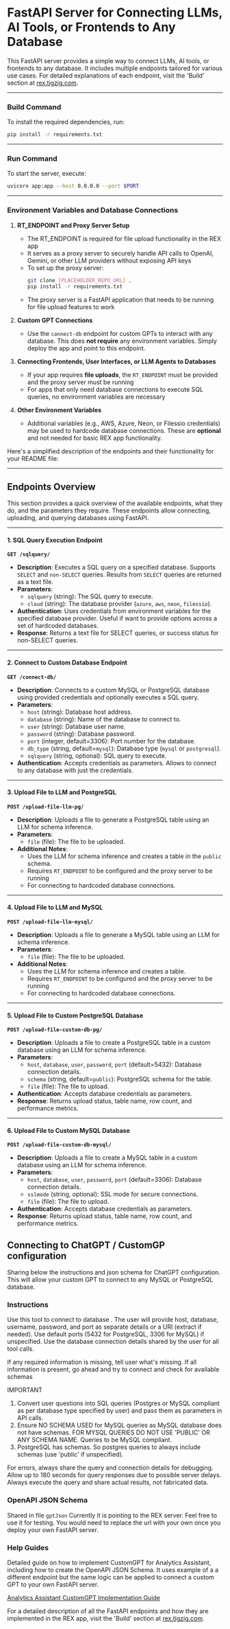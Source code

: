 # FastAPI Server for Connecting LLMs, AI Tools, or Frontends to Any Database

This FastAPI server provides a simple way to connect LLMs, AI tools, or frontends to any database. It includes multiple endpoints tailored for various use cases. For detailed explanations of each endpoint, visit the 'Build' section at [rex.tigzig.com](https://rex.tigzig.com).

---

### Build Command

To install the required dependencies, run:

```bash
pip install -r requirements.txt
```

---

### Run Command

To start the server, execute:

```bash
uvicorn app:app --host 0.0.0.0 --port $PORT
```

---

### Environment Variables and Database Connections

1. **RT_ENDPOINT and Proxy Server Setup**  
   - The RT_ENDPOINT is required for file upload functionality in the REX app
   - It serves as a proxy server to securely handle API calls to OpenAI, Gemini, or other LLM providers without exposing API keys
   - To set up the proxy server:
     ```bash
     git clone [PLACEHOLDER_REPO_URL] .
     pip install -r requirements.txt
     ```
   - The proxy server is a FastAPI application that needs to be running for file upload features to work

2. **Custom GPT Connections**  
   - Use the `connect-db` endpoint for custom GPTs to interact with any database. This does **not require** any environment variables. Simply deploy the app and point to this endpoint.

3. **Connecting Frontends, User Interfaces, or LLM Agents to Databases**  
   - If your app requires **file uploads**, the `RT_ENDPOINT` must be provided and the proxy server must be running
   - For apps that only need database connections to execute SQL queries, no environment variables are necessary

4. **Other Environment Variables**  
   - Additional variables (e.g., AWS, Azure, Neon, or Filessio credentials) may be used to hardcode database connections. These are **optional** and not needed for basic REX app functionality.


Here's a simplified description of the endpoints and their functionality for your README file:

---

## Endpoints Overview

This section provides a quick overview of the available endpoints, what they do, and the parameters they require. These endpoints allow connecting, uploading, and querying databases using FastAPI.

---

#### 1. **SQL Query Execution Endpoint**
**`GET /sqlquery/`**  
- **Description**: Executes a SQL query on a specified database. Supports `SELECT` and `non-SELECT` queries. Results from `SELECT` queries are returned as a text file.  
- **Parameters**:  
  - `sqlquery` (string): The SQL query to execute.  
  - `cloud` (string): The database provider (`azure`, `aws`, `neon`, `filessio`).  
- **Authentication**: Uses credentials from environment variables for the specified database provider. Useful if want to provide options across a set of hardcoded databases. 
- **Response**: Returns a text file for SELECT queries, or success status for non-SELECT queries.

---

#### 2. **Connect to Custom Database Endpoint**
**`GET /connect-db/`**  
- **Description**: Connects to a custom MySQL or PostgreSQL database using provided credentials and optionally executes a SQL query.  
- **Parameters**:  
  - `host` (string): Database host address.  
  - `database` (string): Name of the database to connect to.  
  - `user` (string): Database user name.  
  - `password` (string): Database password.  
  - `port` (integer, default=3306): Port number for the database.  
  - `db_type` (string, default=`mysql`): Database type (`mysql` or `postgresql`).  
  - `sqlquery` (string, optional): SQL query to execute.  
- **Authentication**: Accepts credentials as parameters.  Allows to connect to any database with just the credentials.

---

#### 3. **Upload File to LLM and PostgreSQL**
**`POST /upload-file-llm-pg/`**  
- **Description**: Uploads a file to generate a PostgreSQL table using an LLM for schema inference.  
- **Parameters**:  
  - `file` (file): The file to be uploaded.  
- **Additional Notes**:  
  - Uses the LLM for schema inference and creates a table in the `public` schema.  
  - Requires `RT_ENDPOINT` to be configured and the proxy server to be running
  - For connecting to hardcoded database connections. 

---

#### 4. **Upload File to LLM and MySQL**
**`POST /upload-file-llm-mysql/`**  
- **Description**: Uploads a file to generate a MySQL table using an LLM for schema inference.  
- **Parameters**:  
  - `file` (file): The file to be uploaded.  
- **Additional Notes**:  
  - Uses the LLM for schema inference and creates a table.  
  - Requires `RT_ENDPOINT` to be configured and the proxy server to be running
  - For connecting to hardcoded database connections. 

---

#### 5. **Upload File to Custom PostgreSQL Database**
**`POST /upload-file-custom-db-pg/`**  
- **Description**: Uploads a file to create a PostgreSQL table in a custom database using an LLM for schema inference.  
- **Parameters**:  
  - `host`, `database`, `user`, `password`, `port` (default=5432): Database connection details.  
  - `schema` (string, default=`public`): PostgreSQL schema for the table.  
  - `file` (file): The file to upload.  
- **Authentication**: Accepts database credentials as parameters.
- **Response**: Returns upload status, table name, row count, and performance metrics.

---

#### 6. **Upload File to Custom MySQL Database**
**`POST /upload-file-custom-db-mysql/`**  
- **Description**: Uploads a file to create a MySQL table in a custom database using an LLM for schema inference.  
- **Parameters**:  
  - `host`, `database`, `user`, `password`, `port` (default=3306): Database connection details.  
  - `sslmode` (string, optional): SSL mode for secure connections.  
  - `file` (file): The file to upload.  
- **Authentication**: Accepts database credentials as parameters.
- **Response**: Returns upload status, table name, row count, and performance metrics.


## Connecting to ChatGPT / CustomGP configuration
Sharing below the instructions and json schema for  ChatGPT configuration. This will allow your custom GPT to connect to any MySQL or PostgreSQL database.

### Instructions
Use this tool to connect to database . The user will provide host, database, username, password, and port as separate details or a URI (extract if needed). Use default ports (5432 for PostgreSQL, 3306 for MySQL) if unspecified. Use the database connection details shared by the user for all tool calls.

If any required information is missing, tell user what's missing. If all information is present, go ahead and try to connect and check for available schemas

IMPORTANT
1. Convert user questions into SQL queries (Postgres or MySQL compliant as per database type specified by user) and pass them as parameters in API calls. 
2. Ensure NO SCHEMA USED for MySQL queries as MySQL database does not have schemas. FOR MYSQL QUERIES DO NOT USE 'PUBLIC' OR ANY SCHEMA NAME. Queries to be MySQL compliant.
3. PostgreSQL has schemas. So postgres queries to always include schemas (use 'public' if unspecified). 

For errors, always share the query and connection details for debugging. Allow up to 180 seconds for query responses due to possible server delays. Always execute the query and share actual results, not fabricated data.


### OpenAPI JSON Schema
Shared in file `gptJson`
Currently it is pointing to the REX server. Feel free to use it for testing. You would need to replace the url with your own once you deploy your own FastAPI server.

### Help Guides  

Detailed guide on how to implement CustomGPT for Analytics Assistant, including how to create the OpenAPI JSON Schema. It uses example of a a different endpoint but the same logic can be applied to connect a custom GPT to your own FastAPI server.

[Analytics Assistant CustomGPT Implementation Guide](https://medium.com/@amarharolikar/analytics-assistant-customgpt-implementation-guide-9382887e95b5)  

For a detailed description of all the FastAPI endpoints and how they are implemented in the REX app, visit the 'Build' section at [rex.tigzig.com](https://rex.tigzig.com).


